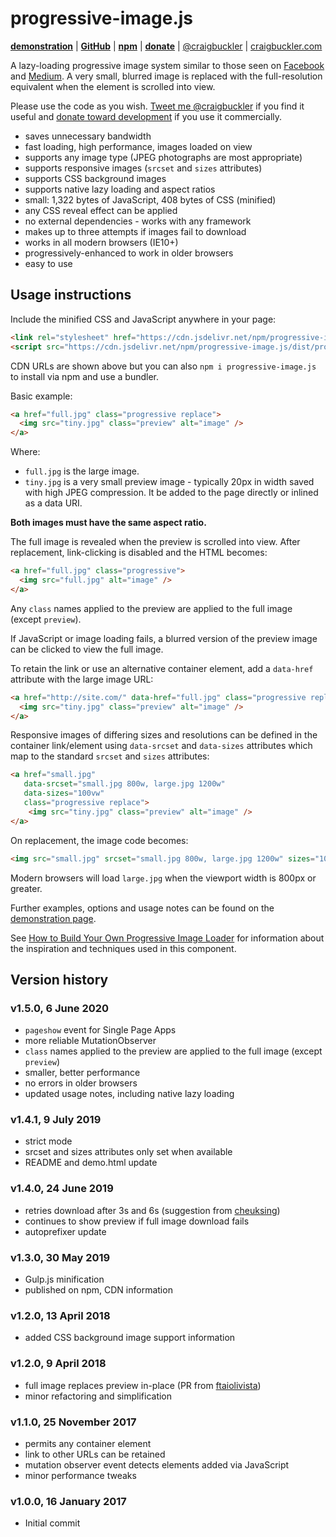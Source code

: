 # progressive-image.js

[**demonstration**](https://codepen.io/craigbuckler/pen/yPqLXW) | [**GitHub**](https://github.com/craigbuckler/progressive-image.js) | [**npm**](https://www.npmjs.com/package/progressive-image.js) | [**donate**](https://gum.co/vIjey) | [@craigbuckler](https://twitter.com/craigbuckler) | [craigbuckler.com](https://craigbuckler.com/)

A lazy-loading progressive image system similar to those seen on [Facebook](https://code.facebook.com/posts/991252547593574/the-technology-behind-preview-photos/) and [Medium](https://jmperezperez.com/medium-image-progressive-loading-placeholder/). A very small, blurred image is replaced with the full-resolution equivalent when the element is scrolled into view.

Please use the code as you wish. [Tweet me @craigbuckler](https://twitter.com/craigbuckler) if you find it useful and [donate toward development](https://gum.co/vIjey) if you use it commercially.

* saves unnecessary bandwidth
* fast loading, high performance, images loaded on view
* supports any image type (JPEG photographs are most appropriate)
* supports responsive images (`srcset` and `sizes` attributes)
* supports CSS background images
* supports native lazy loading and aspect ratios
* small: 1,322 bytes of JavaScript, 408 bytes of CSS (minified)
* any CSS reveal effect can be applied
* no external dependencies - works with any framework
* makes up to three attempts if images fail to download
* works in all modern browsers (IE10+)
* progressively-enhanced to work in older browsers
* easy to use


## Usage instructions

Include the minified CSS and JavaScript anywhere in your page:

```html
<link rel="stylesheet" href="https://cdn.jsdelivr.net/npm/progressive-image.js/dist/progressive-image.css">
<script src="https://cdn.jsdelivr.net/npm/progressive-image.js/dist/progressive-image.js"></script>
```

CDN URLs are shown above but you can also `npm i progressive-image.js` to install via npm and use a bundler.

Basic example:

```html
<a href="full.jpg" class="progressive replace">
  <img src="tiny.jpg" class="preview" alt="image" />
</a>
```

Where:

* `full.jpg` is the large image.
* `tiny.jpg` is a very small preview image - typically 20px in width saved with high JPEG compression. It be added to the page directly or inlined as a data URI.

**Both images must have the same aspect ratio.**

The full image is revealed when the preview is scrolled into view. After replacement, link-clicking is disabled and the HTML becomes:

```html
<a href="full.jpg" class="progressive">
  <img src="full.jpg" alt="image" />
</a>
```

Any `class` names applied to the preview are applied to the full image (except `preview`).

If JavaScript or image loading fails, a blurred version of the preview image can be clicked to view the full image.

To retain the link or use an alternative container element, add a `data-href` attribute with the large image URL:

```html
<a href="http://site.com/" data-href="full.jpg" class="progressive replace">
  <img src="tiny.jpg" class="preview" alt="image" />
</a>
```

Responsive images of differing sizes and resolutions can be defined in the container link/element using `data-srcset` and `data-sizes` attributes which map to the standard `srcset` and `sizes` attributes:

```html
<a href="small.jpg"
   data-srcset="small.jpg 800w, large.jpg 1200w"
   data-sizes="100vw"
   class="progressive replace">
    <img src="tiny.jpg" class="preview" alt="image" />
</a>

```

On replacement, the image code becomes:

```html
<img src="small.jpg" srcset="small.jpg 800w, large.jpg 1200w" sizes="100vw" alt="image" />
```

Modern browsers will load `large.jpg` when the viewport width is 800px or greater.

Further examples, options and usage notes can be found on the [demonstration page](https://codepen.io/craigbuckler/pen/yPqLXW).

See [How to Build Your Own Progressive Image Loader](https://www.sitepoint.com/how-to-build-your-own-progressive-image-loader/) for information about the inspiration and techniques used in this component.


## Version history

### v1.5.0, 6 June 2020

* `pageshow` event for Single Page Apps
* more reliable MutationObserver
* `class` names applied to the preview are applied to the full image (except `preview`)
* smaller, better performance
* no errors in older browsers
* updated usage notes, including native lazy loading

### v1.4.1, 9 July 2019

* strict mode
* srcset and sizes attributes only set when available
* README and demo.html update

### v1.4.0, 24 June 2019

* retries download after 3s and 6s (suggestion from [cheuksing](https://github.com/cheuksing))
* continues to show preview if full image download fails
* autoprefixer update

### v1.3.0, 30 May 2019

* Gulp.js minification
* published on npm, CDN information

### v1.2.0, 13 April 2018

* added CSS background image support information

### v1.2.0, 9 April 2018

* full image replaces preview in-place (PR from [ftaiolivista](https://github.com/ftaiolivista))
* minor refactoring and simplification

### v1.1.0, 25 November 2017

* permits any container element
* link to other URLs can be retained
* mutation observer event detects elements added via JavaScript
* minor performance tweaks

### v1.0.0, 16 January 2017

* Initial commit
